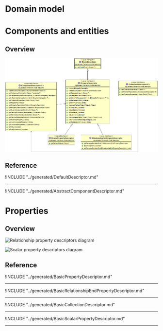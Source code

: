 # Domain model

<!-- toc -->

# Components and entities

## Overview

![Component descriptors diagram](../uml/component-descriptors.PNG)

## Reference

!INCLUDE "../generated/DefaultDescriptor.md"

---

!INCLUDE "../generated/AbstractComponentDescriptor.md"

# Properties

## Overview

![Relationship property descriptors
diagram](../uml/relation-property-descriptors.PNG)

![Scalar property descriptors
diagram](../uml/scalar-property-descriptors.PNG)

## Reference

!INCLUDE "../generated/BasicPropertyDescriptor.md"

---

!INCLUDE "../generated/BasicRelationshipEndPropertyDescriptor.md"

---

!INCLUDE "../generated/BasicCollectionDescriptor.md"

---

!INCLUDE "../generated/BasicScalarPropertyDescriptor.md"

---
